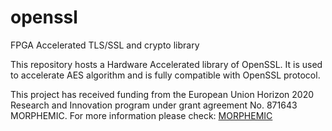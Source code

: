 # openssl
FPGA Accelerated TLS/SSL and crypto library 

This repository hosts a Hardware Accelerated library of OpenSSL.
It is used to accelerate AES algorithm and is fully compatible with OpenSSL protocol.

This project has received funding from the European Union Horizon 2020 Research and Innovation program under grant agreement No. 871643 MORPHEMIC.
For more information please check:
[MORPHEMIC](https://www.morphemic.cloud)
